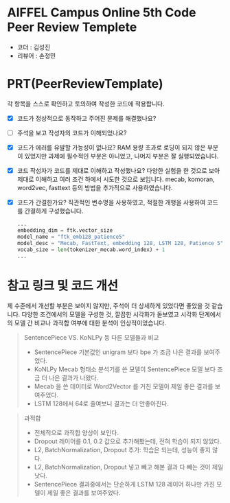 # AIFFEL Campus Online 5th Code Peer Review Templete
- 코더 : 김성진
- 리뷰어 : 손정민


# PRT(PeerReviewTemplate) 
각 항목을 스스로 확인하고 토의하여 작성한 코드에 적용합니다.

- [x] 코드가 정상적으로 동작하고 주어진 문제를 해결했나요?
  
- [ ] 주석을 보고 작성자의 코드가 이해되었나요?
- [x] 코드가 에러를 유발할 가능성이 없나요?
    RAM 용량 초과로 로딩이 되지 않은 부분이 있었지만 과제에 필수적인 부분은 아니었고, 나머지 부분은 잘 실행되었습니다.
- [x] 코드 작성자가 코드를 제대로 이해하고 작성했나요?
    다양한 실험을 한 것으로 보아 제대로 이해하고 여러 조건 하에서 시도한 것으로 보입니다. mecab, komoran, word2vec, fasttext 등의 방법을 추가적으로 사용하였습니다.
- [x] 코드가 간결한가요?
    직관적인 변수명을 사용하였고, 적절한 개행을 사용하여 코드를 간결하게 구성했습니다.
    ```python
    ...
    embedding_dim = ftk.vector_size
    model_name = "ftk_emb128_patience5"
    model_desc = "Mecab, FastText, embedding 128, LSTM 128, Patience 5"
    vocab_size = len(tokenizer_mecab.word_index) + 1
    ...
    ```
# 참고 링크 및 코드 개선
제 수준에서 개선할 부분은 보이지 않지만, 주석이 더 상세하게 있었다면 좋았을 것 같습니다. 다양한 조건에서의 모델을 구성한 것, 깔끔한 시각화가 돋보였고 시각화 단계에서의 모델 간 비교나 과적합 여부에 대한 분석이 인상적이었습니다.
> SentencePiece VS. KoNLPy 등 다른 모델들과 비교
> - SentencePiece 기본값인 unigram 보다 bpe 가 조금 나은 결과를 보여주었다.
> - KoNLPy Mecab 형태소 분석기를 쓴 모델이 SentencePiece 모델 보다 조금 더 나은 결과가 나왔다.
> - Mecab 을 쓴 데이터로 Word2Vector 를 거친 모델이 제일 좋은 결과를 보여주었다.
> - LSTM 128에서 64로 줄여보니 결과는 더 안좋아진다.

> 과적합 
> - 전체적으로 과적합 양상이 보인다.
> - Dropout 레이어를 0.1, 0.2 값으로 추가해봤는데, 전혀 학습이 되지 않았다.
> - L2, BatchNormalization, Dropout 추가: 학습은 되는데, 성능이 좋지 않다.
> - L2, BatchNormalization, Dropout 넣고 빼고 해본 결과 다 빼는 것이 제일 낫다.
> - SentencePiece 결과중에서는 단순하게 LSTM 128 레이어 하나만 가진 모델이 제일 좋은 결과를 보여주었다.
